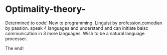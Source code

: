 # Optimality-theory-
Determined to code! 
New to programming. 
Linguist by profession,comedian by passion. 
speak 4 languages and understand and can initiate baisc communication in 3 more languages. 
Wish to be a natural language processer.

The end!

